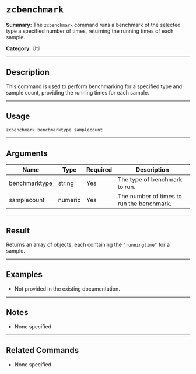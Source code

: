 # `zcbenchmark`

**Summary:**
The `zcbenchmark` command runs a benchmark of the selected type a specified number of times, returning the running times of each sample.

**Category:**
Util

---

## Description
This command is used to perform benchmarking for a specified type and sample count, providing the running times for each sample.

---

## Usage
```bash
zcbenchmark benchmarktype samplecount
```

---

## Arguments
| Name         | Type   | Required | Description                                      |
|--------------|--------|----------|--------------------------------------------------|
| benchmarktype | string | Yes      | The type of benchmark to run.                    |
| samplecount  | numeric| Yes      | The number of times to run the benchmark.        |

---

## Result
Returns an array of objects, each containing the `"runningtime"` for a sample.

---

## Examples
- Not provided in the existing documentation.

---

## Notes
- None specified.

---

## Related Commands
- None specified. 